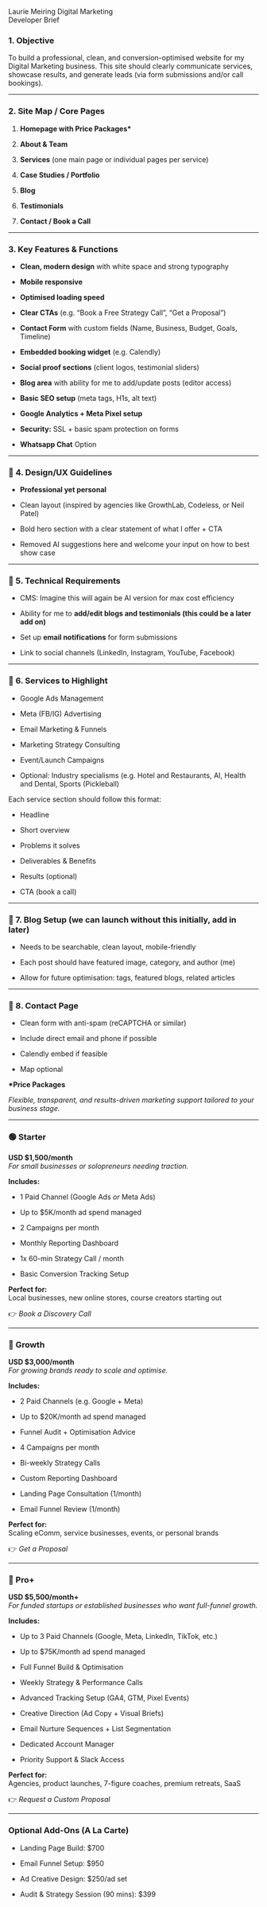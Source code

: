Laurie Meiring Digital Marketing   
Developer Brief 

### **1\. Objective**

To build a professional, clean, and conversion-optimised website for my Digital Marketing business. This site should clearly communicate services, showcase results, and generate leads (via form submissions and/or call bookings).

---

### **2\. Site Map / Core Pages**

1. **Homepage with Price Packages\*** 

2. **About & Team** 

3. **Services** (one main page or individual pages per service)

4. **Case Studies / Portfolio**

5. **Blog**

6. **Testimonials**

7. **Contact / Book a Call**

---

### **3\. Key Features & Functions**

* **Clean, modern design** with white space and strong typography

* **Mobile responsive**

* **Optimised loading speed**

* **Clear CTAs** (e.g. “Book a Free Strategy Call”, “Get a Proposal”)

* **Contact Form** with custom fields (Name, Business, Budget, Goals, Timeline)

* **Embedded booking widget** (e.g. Calendly)

* **Social proof sections** (client logos, testimonial sliders)

* **Blog area** with ability for me to add/update posts (editor access)

* **Basic SEO setup** (meta tags, H1s, alt text)

* **Google Analytics \+ Meta Pixel setup**

* **Security:** SSL \+ basic spam protection on forms

* **Whatsapp Chat** Option 

---

### **🔹 4\. Design/UX Guidelines**

* **Professional yet personal**

* Clean layout (inspired by agencies like GrowthLab, Codeless, or Neil Patel)

* Bold hero section with a clear statement of what I offer \+ CTA

* Removed AI suggestions here and welcome your input on how to best show case 

---

### **🔹 5\. Technical Requirements**

* CMS: Imagine this will again be AI version for max cost efficiency

* Ability for me to **add/edit blogs and testimonials (this could be a later add on)** 

* Set up **email notifications** for form submissions

* Link to social channels (LinkedIn, Instagram, YouTube, Facebook)

---

### **🔹 6\. Services to Highlight**

* Google Ads Management

* Meta (FB/IG) Advertising

* Email Marketing & Funnels

* Marketing Strategy Consulting

* Event/Launch Campaigns

* Optional: Industry specialisms (e.g. Hotel and Restaurants, AI, Health and Dental, Sports (Pickleball)

Each service section should follow this format:

* Headline

* Short overview

* Problems it solves

* Deliverables & Benefits

* Results (optional)

* CTA (book a call)

---

### **🔹 7\. Blog Setup (we can launch without this initially, add in later)** 

* Needs to be searchable, clean layout, mobile-friendly

* Each post should have featured image, category, and author (me)

* Allow for future optimisation: tags, featured blogs, related articles

---

### **🔹 8\. Contact Page**

* Clean form with anti-spam (reCAPTCHA or similar)

* Include direct email and phone if possible

* Calendly embed if feasible

* Map optional

**\*Price Packages** 

*Flexible, transparent, and results-driven marketing support tailored to your business stage.*

---

### **🟢 Starter**

**USD $1,500/month**  
 *For small businesses or solopreneurs needing traction.*

**Includes:**

* 1 Paid Channel (Google Ads *or* Meta Ads)

* Up to $5K/month ad spend managed

* 2 Campaigns per month

* Monthly Reporting Dashboard

* 1x 60-min Strategy Call / month

* Basic Conversion Tracking Setup

**Perfect for:**  
 Local businesses, new online stores, course creators starting out

👉 *Book a Discovery Call*

---

### **🔵 Growth**

**USD $3,000/month**  
 *For growing brands ready to scale and optimise.*

**Includes:**

* 2 Paid Channels (e.g. Google \+ Meta)

* Up to $20K/month ad spend managed

* Funnel Audit \+ Optimisation Advice

* 4 Campaigns per month

* Bi-weekly Strategy Calls

* Custom Reporting Dashboard

* Landing Page Consultation (1/month)

* Email Funnel Review (1/month)

**Perfect for:**  
 Scaling eComm, service businesses, events, or personal brands

👉 *Get a Proposal*

---

### **🔴 Pro+**

**USD $5,500/month+**  
 *For funded startups or established businesses who want full-funnel growth.*

**Includes:**

* Up to 3 Paid Channels (Google, Meta, LinkedIn, TikTok, etc.)

* Up to $75K/month ad spend managed

* Full Funnel Build & Optimisation

* Weekly Strategy & Performance Calls

* Advanced Tracking Setup (GA4, GTM, Pixel Events)

* Creative Direction (Ad Copy \+ Visual Briefs)

* Email Nurture Sequences \+ List Segmentation

* Dedicated Account Manager

* Priority Support & Slack Access

**Perfect for:**  
 Agencies, product launches, 7-figure coaches, premium retreats, SaaS

👉 *Request a Custom Proposal*

---

### **Optional Add-Ons (A La Carte)**

* Landing Page Build: $700

* Email Funnel Setup: $950

* Ad Creative Design: $250/ad set

* Audit & Strategy Session (90 mins): $399

